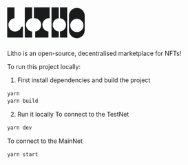 # ![Litho](./public/logo.svg)

Litho is an open-source, decentralised marketplace for NFTs!

To run this project locally:

1. First install dependencies and build the project

```bash
yarn
yarn build
```

2. Run it locally
   To connect to the TestNet

```bash
yarn dev
```

To connect to the MainNet

```bash
yarn start
```
